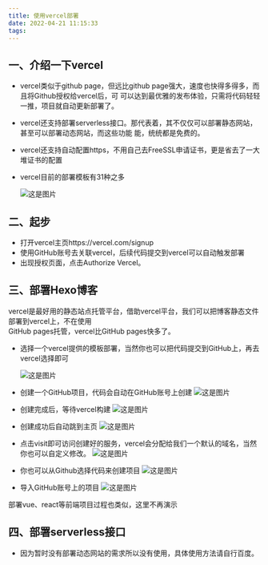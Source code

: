 ```yaml
---
title: 使用vercel部署
date: 2022-04-21 11:15:33
tags:
---
```


## 一、介绍一下vercel
- vercel类似于github page，但远比github page强大，速度也快得多得多，而且将Github授权给vercel后，可
  可以达到最优雅的发布体验，只需将代码轻轻一推，项目就自动更新部署了。
- vercel还支持部署serverless接口。那代表着，其不仅仅可以部署静态网站，甚至可以部署动态网站，而这些功能
  能，统统都是免费的。
- vercel还支持自动配置https，不用自己去FreeSSL申请证书，更是省去了一大堆证书的配置
- vercel目前的部署模板有31种之多

  ![这是图片](/img/421/selectTemplate.png "Magic Gardens")
<!--more-->

## 二、起步
- 打开vercel主页https://vercel.com/signup  
- 使用GitHub账号去关联vercel，后续代码提交到vercel可以自动触发部署  
- 出现授权页面，点击Authorize Vercel。
 
## 三、部署Hexo博客
vercel是最好用的静态站点托管平台，借助vercel平台，我们可以把博客静态文件部署到vercel上，不在使用  
GitHub pages托管，vercel比GitHub pages快多了。

- 选择一个vercel提供的模板部署，当然你也可以把代码提交到GitHub上，再去vercel选择即可

  ![这是图片](/img/421/select1.png "Magic Gardens")
- 创建一个GitHub项目，代码会自动在GitHub账号上创建
  ![这是图片](/img/421/creat1.png "Magic Gardens")
- 创建完成后，等待vercel构建
  ![这是图片](/img/421/deploy1.png "Magic Gardens")
- 创建成功后自动跳到主页
  ![这是图片](/img/421/success1.png "Magic Gardens")
- 点击visit即可访问创建好的服务，vercel会分配给我们一个默认的域名，当然你也可以自定义修改。
  ![这是图片](/img/421/index1.png "Magic Gardens")
- 你也可以从Github选择代码来创建项目
  ![这是图片](/img/421/import1.png "Magic Gardens")
- 导入GitHub账号上的项目
  ![这是图片](/img/421/import2.png "Magic Gardens")

部署vue、react等前端项目过程也类似，这里不再演示

## 四、部署serverless接口
- 因为暂时没有部署动态网站的需求所以没有使用，具体使用方法请自行百度。